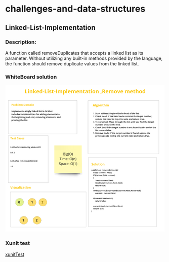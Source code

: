 # challenges-and-data-structures

## Linked-List-Implementation

###  Description:

A function called removeDuplicates that accepts a linked list as its parameter. Without utilizing any built-in methods provided by the language, the function should remove duplicate values from the linked list.
### WhiteBoard solution


![whiteBoard](https://github.com/Nory9/challenges-and-data-structures/blob/Linked-List-Implementation/challenges-and-data-structures/DataStructures/LinkedList/Screenshot%20(66).png)



### Xunit test

[xunitTest](https://github.com/Nory9/challenges-and-data-structures/blob/Linked-List-Implementation/CommonElements.Tests/LinkedListTest.cs)